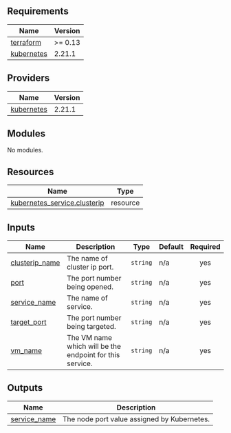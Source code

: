 <!-- BEGIN_TF_DOCS -->
## Requirements

| Name | Version |
|------|---------|
| <a name="requirement_terraform"></a> [terraform](#requirement\_terraform) | >= 0.13 |
| <a name="requirement_kubernetes"></a> [kubernetes](#requirement\_kubernetes) | 2.21.1 |

## Providers

| Name | Version |
|------|---------|
| <a name="provider_kubernetes"></a> [kubernetes](#provider\_kubernetes) | 2.21.1 |

## Modules

No modules.

## Resources

| Name | Type |
|------|------|
| [kubernetes_service.clusterip](https://registry.terraform.io/providers/hashicorp/kubernetes/2.21.1/docs/resources/service) | resource |

## Inputs

| Name | Description | Type | Default | Required |
|------|-------------|------|---------|:--------:|
| <a name="input_clusterip_name"></a> [clusterip\_name](#input\_clusterip\_name) | The name of cluster ip port. | `string` | n/a | yes |
| <a name="input_port"></a> [port](#input\_port) | The port number being opened. | `string` | n/a | yes |
| <a name="input_service_name"></a> [service\_name](#input\_service\_name) | The name of service. | `string` | n/a | yes |
| <a name="input_target_port"></a> [target\_port](#input\_target\_port) | The port number being targeted. | `string` | n/a | yes |
| <a name="input_vm_name"></a> [vm\_name](#input\_vm\_name) | The VM name which will be the endpoint for this service. | `string` | n/a | yes |

## Outputs

| Name | Description |
|------|-------------|
| <a name="output_service_name"></a> [service\_name](#output\_service\_name) | The node port value assigned by Kubernetes. |
<!-- END_TF_DOCS -->
